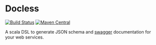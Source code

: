 # Docless

[![Build Status](https://travis-ci.org/timeoutdigital/docless.svg?branch=master)](https://travis-ci.org/timeoutdigital/docless)
[![Maven Central](https://img.shields.io/maven-central/v/com.timeout/docless_2.12.svg)](http://search.maven.org/#search|ga|1|com.timeout.docless)

A scala DSL to generate JSON schema and [swagger](http://swagger.io) documentation for your web services.
